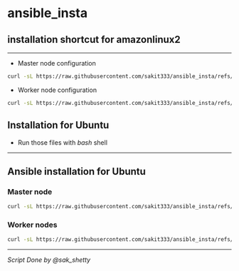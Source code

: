 # ansible_insta
## installation shortcut for amazonlinux2
---
- Master node configuration
```bash
curl -sL https://raw.githubusercontent.com/sakit333/ansible_insta/refs/heads/main/master_ansible_node.sh | bash
```
- Worker node configuration
```bash
curl -sL https://raw.githubusercontent.com/sakit333/ansible_insta/refs/heads/main/worker_ansible_node.sh | bash
```

## Installation for Ubuntu 
- Run those files with *bash* shell
---
## Ansible installation for Ubuntu
### Master node
```bash
curl -sL https://raw.githubusercontent.com/sakit333/ansible_insta/refs/heads/ubuntu_sak/ubuntu_master.sh | bash
```
### Worker nodes
```bash
curl -sL https://raw.githubusercontent.com/sakit333/ansible_insta/refs/heads/ubuntu_sak/ubuntu_worker.sh | bash
```
---
*Script Done by @sak_shetty*
